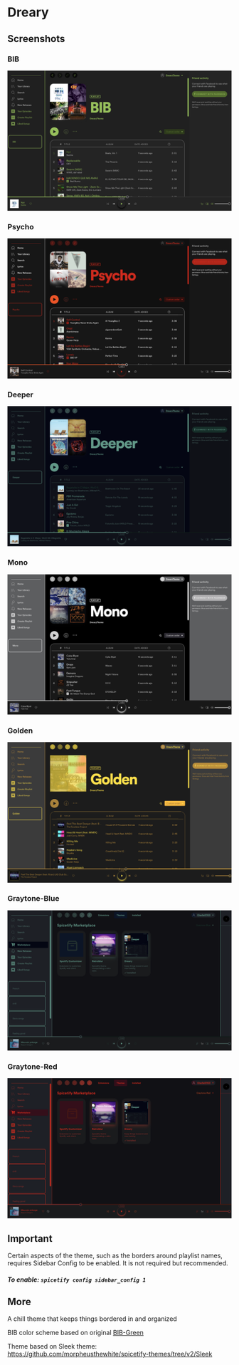 # Dreary

## Screenshots

### BIB
![BIB Screenshot](bib.png)

### Psycho
![Psycho Screenshot](psycho.png)

### Deeper
![Deeper Screenshot](deeper.png)

### Mono
![Mono Screenshot](mono.png)

### Golden
![Golden Screenshot](golden.png)

### Graytone-Blue
![Graytone-Blue Screenshot](graytone-blue.png)

### Graytone-Red
![Graytone-Red Screenshot](graytone-red.png)


## Important
Certain aspects of the theme, such as the borders around playlist names, requires Sidebar Config to be enabled. It is not required but recommended.

##### To enable: `spicetify config sidebar_config 1`

## More



A chill theme that keeps things bordered in and organized

BIB color scheme based on original [BIB-Green](https://github.com/morpheusthewhite/spicetify-themes/tree/master/BIB-Green) 

Theme based on Sleek theme: https://github.com/morpheusthewhite/spicetify-themes/tree/v2/Sleek
